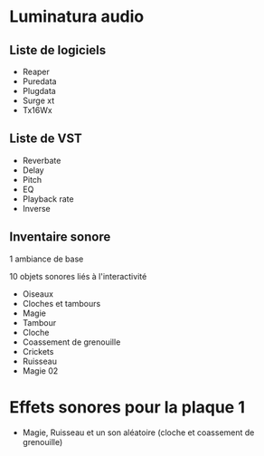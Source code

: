 # Luminatura audio

## Liste de logiciels
* Reaper
* Puredata
* Plugdata
* Surge xt
* Tx16Wx

## Liste de VST
* Reverbate
* Delay
* Pitch
* EQ
* Playback rate
* Inverse

## Inventaire sonore
1 ambiance de base

10 objets sonores liés à l'interactivité
* Oiseaux
* Cloches et tambours
* Magie
* Tambour
* Cloche
* Coassement de grenouille
* Crickets
* Ruisseau
* Magie 02

# Effets sonores pour la plaque 1
* Magie, Ruisseau et un son aléatoire (cloche et coassement de grenouille)
